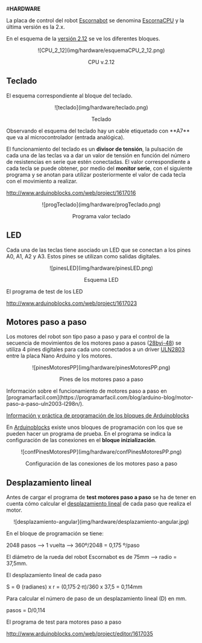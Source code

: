 #**HARDWARE**

La placa de control del robot [Escornabot](https://escornabot.com) se denomina [EscornaCPU](https://github.com/escornabot/electronics/tree/master/EscornaCPU/2.x) y la última versión es la 2.x.

En el esquema de la [versión 2.12](https://github.com/escornabot/electronics/blob/master/EscornaCPU/2.x/2.12/Escorna_CPU_2_12_ESQ.pdf) se ve los diferentes bloques.

<center>
![CPU_2_12](img/hardware/esquemaCPU_2_12.png)

CPU v.2.12
</center>

## **Teclado**
El esquema correspondiente al bloque del teclado.

<center>
![teclado](img/hardware/teclado.png)

Teclado
</center>
Observando el esquema del teclado hay un cable etiquetado con **A7** que va al microcontrolador (entrada analógica).

El funcionamiento del teclado es un **divisor de tensión**, la pulsación de cada una de las teclas va a dar un valor de tensión en función del número de resistencias en serie que estén conectadas. El valor correspondiente a cada tecla se puede obtener, por medio del **monitor serie**, con el siguiente programa y se anotan para utilizar posteriormente el valor de cada tecla con el movimiento a realizar.

http://www.arduinoblocks.com/web/project/1617016

<center>
![progTeclado](img/hardware/progTeclado.png)

Programa valor teclado
</center>

## **LED**
Cada una de las teclas tiene asociado un LED que se conectan a los pines A0, A1, A2 y A3. Estos pines se utilizan como salidas digitales.

<center>
![pinesLED](img/hardware/pinesLED.png)

Esquema LED
</center>

El programa de test de los LED

http://www.arduinoblocks.com/web/project/1617023

## **Motores paso a paso**
Los motores del robot son tipo paso a paso y para el control de la secuencia de movimientos de los motores paso a pasos ([28byj-48](https://createc3d.com/es/comprar-electronica-impresora-3d/712-comprar-motor-de-paso-a-paso-5v-28byj-48-precio-oferta.html)) se utiliza 4 pines digitales para cada uno conectados a un driver [ULN2803](https://tienda.bricogeek.com/componentes/60-driver-darlington-8-canales-uln2803-dip.html) entre la placa Nano Arduino y los motores.

<center>
![pinesMotoresPP](img/hardware/pinesMotoresPP.png)

Pines de los motores paso a paso
</center>
Información sobre el funcionamiento de motores paso a paso en [programarfacil.com](https://programarfacil.com/blog/arduino-blog/motor-paso-a-paso-uln2003-l298n/).

[Información y práctica de programación de los bloques de Arduinoblocks](https://github.com/arduinoblocks/academy/blob/master/P19_motor_pasoapaso.pdf)

En [Arduinoblocks](http://www.arduinoblocks.com) existe unos bloques de programación con los que se pueden hacer un programa de prueba.
En el programa se indica la configuración de las conexiones en el **bloque inizialización**.

<center>
![confPinesMotoresPP](img/hardware/confPinesMotoresPP.png)

Configuración de las conexiones de los motores paso a paso
</center>

## **Desplazamiento lineal**
Antes de cargar el programa de **test motores paso a paso** se ha de tener en cuenta cómo calcular el [desplazamiento lineal](https://www.areaciencias.com/fisica/desplazamiento-angular) de cada paso que realiza el motor.

<center>
![desplazamiento-angular](img/hardware/desplazamiento-angular.jpg)

</center>

En el bloque de programación se tiene:

2048 pasos --> 1 vuelta --> 360º/2048 = 0,175 º/paso

El diámetro de la rueda del robot Escornabot es de 75mm --> radio = 37,5mm.


El desplazamiento lineal de cada paso

S = Θ (radianes) x r = (0,175·2·π)/360 x 37,5 = 0,114mm

Para calcular el número de paso de un desplazamiento lineal (D) en mm.

pasos = D/0,114

El programa de test para motores paso a paso

http://www.arduinoblocks.com/web/project/editor/1617035